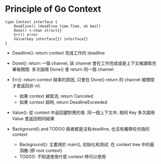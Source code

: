 # Principle of Go Context
```go=
type Context interface {
    Deadline() (deadline time.Time, ok bool)
    Done() <-chan struct{}
    Err() error
    Value(key interface{}) interface{}
}
```

- Deadline(): return context 完成工作的 deadline
- Done(): return 一個 channel, 該 channel 會在工作完成或是上下文被讀取完畢後關閉. 多次調用 Done() 會 return 同一個 channel
- Err(): return context 結束的原因, 只會在 Done() return 的 channel 被關閉才會返回非 nil:
  - 如果 context 被取消, return Canceled
  - 如果 context 超時, return DeadlineExceeded
- Value(): 從 context 中返回鍵對應的值. 同一個上下文中, 相同 Key 多次調用 Value 會返回相同結果

- Background() and TODO():兩者都是沒有deadline, 也沒有攜帶任何值的 context
  - Background(): 主要用於 main(), 初始化和測試. 在 context tree 中的最頂層 (即 root context)
  - TODO(): 不知道使用什麼 context 時可以使用
